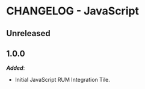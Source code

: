 # CHANGELOG - JavaScript

## Unreleased

## 1.0.0

***Added***:

* Initial JavaScript RUM Integration Tile.

